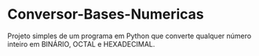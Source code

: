 # Conversor-Bases-Numericas

Projeto simples de um programa em Python que converte qualquer número inteiro em BINÁRIO, OCTAL e HEXADECIMAL.
